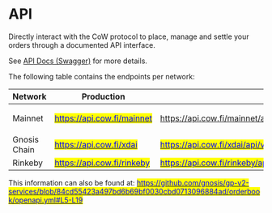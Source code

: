 # API

Directly interact with the CoW protocol to place, manage and settle your orders through a documented API interface.&#x20;

See [API Docs (Swagger)](https://api.cow.fi/docs) for more details.

The following table contains the endpoints per network:

| Network      | Production                                                                                                                                                  | Example                                                                                                                                                                                                                                                                                                                                                                                      |
| ------------ | ----------------------------------------------------------------------------------------------------------------------------------------------------------- | -------------------------------------------------------------------------------------------------------------------------------------------------------------------------------------------------------------------------------------------------------------------------------------------------------------------------------------------------------------------------------------------- |
| Mainnet      | <mark style="color:blue;"></mark>[<mark style="color:blue;">https://api.cow.fi/mainnet</mark>](https://api.cow.fi/mainnet)<mark style="color:blue;"></mark> | <p><a href="https://api.cow.fi/mainnet/api/v1/orders/0x65F1206182C77A040ED41D507B59C622FA94AB5E71CCA567202CFF3909F3D5C4DBE338E45276630FD8237149DD47EE027AF26F9C619723D0"><mark style="color:blue;">https://api.cow.fi/mainnet/api/v1/orders/0x65F1206182C77A040ED41D507B59C622FA94AB5E71CCA567202CFF3909F3D5C4DBE338E45276630FD8237149DD47EE027AF26F9C619723D0</mark><br></a></p>            |
| Gnosis Chain | <mark style="color:blue;"></mark>[<mark style="color:blue;">https://api.cow.fi/xdai</mark>](https://barn.api.cow.fi/xdai)<mark style="color:blue;"></mark>  | [<mark style="color:blue;">https://api.cow.fi/xdai/api/v1/orders/0x5af727fb0d0fd4d13a09272df46c25daaa9dc520e9b9a1830c73a21e6884086d424a46612794dbb8000194937834250dc723ffa561ddbd96</mark>](https://api.cow.fi/xdai/api/v1/orders/0x5af727fb0d0fd4d13a09272df46c25daaa9dc520e9b9a1830c73a21e6884086d424a46612794dbb8000194937834250dc723ffa561ddbd96)<mark style="color:blue;"></mark>       |
| Rinkeby      | <mark style="color:blue;"></mark>[<mark style="color:blue;">https://api.cow.fi/rinkeby</mark>](https://api.cow.fi/rinkeby)<mark style="color:blue;"></mark> | [<mark style="color:blue;">https://api.cow.fi/rinkeby/api/v1/orders/0xBEE57030FD6DA11612005EA636D9FAB20A43533F0180838DD0A4AB93A7CB64C45D32E91BE8EF9FDF1CE926F63DB341418093851E61DDABC0</mark>](https://api.cow.fi/rinkeby/api/v1/orders/0xBEE57030FD6DA11612005EA636D9FAB20A43533F0180838DD0A4AB93A7CB64C45D32E91BE8EF9FDF1CE926F63DB341418093851E61DDABC0)<mark style="color:blue;"></mark> |

This information can also be found at: [<mark style="color:blue;">https://github.com/gnosis/gp-v2-services/blob/84cd55423a497bd6b69bf0030cbd0713096884ad/orderbook/openapi.yml#L5-L19</mark>](https://github.com/gnosis/gp-v2-services/blob/84cd55423a497bd6b69bf0030cbd0713096884ad/orderbook/openapi.yml#L5-L19)<mark style="color:blue;"></mark>
